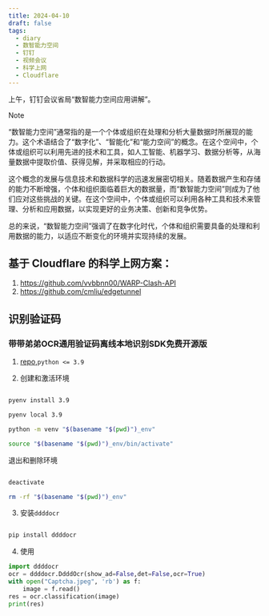 ```yaml
---
title: 2024-04-10
draft: false
tags:
  - diary
  - 数智能力空间
  - 钉钉
  - 视频会议
  - 科学上网
  - Cloudflare
---
```


上午，钉钉会议省局“数智能力空间应用讲解”。

> [!note]
> “数智能力空间”通常指的是一个个体或组织在处理和分析大量数据时所展现的能力。这个术语结合了“数字化”、“智能化”和“能力空间”的概念。在这个空间中，个体或组织可以利用先进的技术和工具，如人工智能、机器学习、数据分析等，从海量数据中提取价值、获得见解，并采取相应的行动。
>
> 这个概念的发展与信息技术和数据科学的迅速发展密切相关。随着数据产生和存储的能力不断增强，个体和组织面临着巨大的数据量，而“数智能力空间”则成为了他们应对这些挑战的关键。在这个空间中，个体或组织可以利用各种工具和技术来管理、分析和应用数据，以实现更好的业务决策、创新和竞争优势。
>
> 总的来说，“数智能力空间”强调了在数字化时代，个体和组织需要具备的处理和利用数据的能力，以适应不断变化的环境并实现持续的发展。

## 基于 Cloudflare 的科学上网方案：

1. https://github.com/vvbbnn00/WARP-Clash-API
2. https://github.com/cmliu/edgetunnel

## 识别验证码

### 带带弟弟OCR通用验证码离线本地识别SDK免费开源版

1. [repo](https://github.com/sml2h3/ddddocr),`python <= 3.9`

2. 创建和激活环境

```bash

pyenv install 3.9

pyenv local 3.9

python -m venv "$(basename "$(pwd)")_env"

source "$(basename "$(pwd)")_env/bin/activate"

```

退出和删除环境

```bash

deactivate

rm -rf "$(basename "$(pwd)")_env"

```

3. 安装`ddddocr`

```bash

pip install ddddocr

```

4. 使用

```python
import ddddocr
ocr = ddddocr.DdddOcr(show_ad=False,det=False,ocr=True)
with open("Captcha.jpeg", 'rb') as f:
	image = f.read()
res = ocr.classification(image)
print(res)
```

